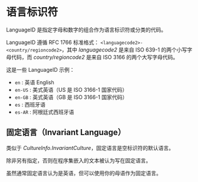 # 语言标识符

LanguageID 是指定字母和数字的组合作为语言标识符或分类的代码。

LanguageID 遵循 RFC 1766 标准格式： `<languagecode2>-<country/regioncode2>`，其中 *languagecode2* 是来自 ISO 639-1 的两个小写字母代码，而 *country/regioncode2* 是来自 ISO 3166 的两个大写字母代码。 

这是一些 LanguageID 示例：

- `en` : 英语 English
- `en-US` : 美式英语（US 是 ISO 3166-1 国家代码） 
- `en-GB` : 英式英语（GB 是 ISO 3166-1 国家代码）
- `es` : 西班牙语 
- `es-AR` : 阿根廷式西班牙语 

## 固定语言（Invariant Language）

类似于 *CultureInfo.InvariantCulture*，固定语言是空标识符的默认语言。

除非另有指定，否则在程序集嵌入的文本被认为写在固定语言。

虽然通常固定语言认为是英语，但可以使用你的母语作为固定语言。
